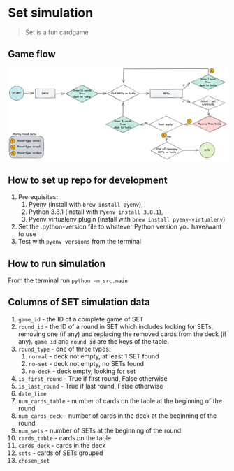 # Set simulation

> Set is a fun cardgame
## Game flow
![game-flow](game-flow.png)

## How to set up repo for development

1. Prerequisites:
   1. Pyenv (install with `brew install pyenv`),
   2. Python 3.8.1 (install with `Pyenv install 3.8.1`),
   3. Pyenv virtualenv plugin (install with `brew install pyenv-virtualenv`)
2. Set the .python-version file to whatever Python version you have/want to use
3. Test with `pyenv versions` from the terminal

## How to run simulation

From the terminal run `python -m src.main`

## Columns of SET simulation data

1. `game_id` - the ID of a complete game of SET
2. `round_id` - the ID of a round in SET which includes looking for SETs, removing one (if any) and replacing the removed cards from the deck (if any). `game_id` and `round_id` are the keys of the table.
3. `round_type` - one of three types:
   1. `normal` - deck not empty, at least 1 SET found
   2. `no-set` - deck not empty, no SETs found
   3. `no-deck` - deck empty, looking for set
4. `is_first_round` - True if first round, False otherwise
5. `is_last_round` - True if last round, False otherwise
6. `date_time`
8. `num_cards_table` - number of cards on the table at the beginning of the round
9. `num_cards_deck` - number of cards in the deck at the beginning of the round
10. `num_sets` - number of SETs at the beginning of the round
11. `cards_table` - cards on the table
12. `cards_deck` - cards in the deck
13. `sets` - cards of SETs grouped
14. `chosen_set`
